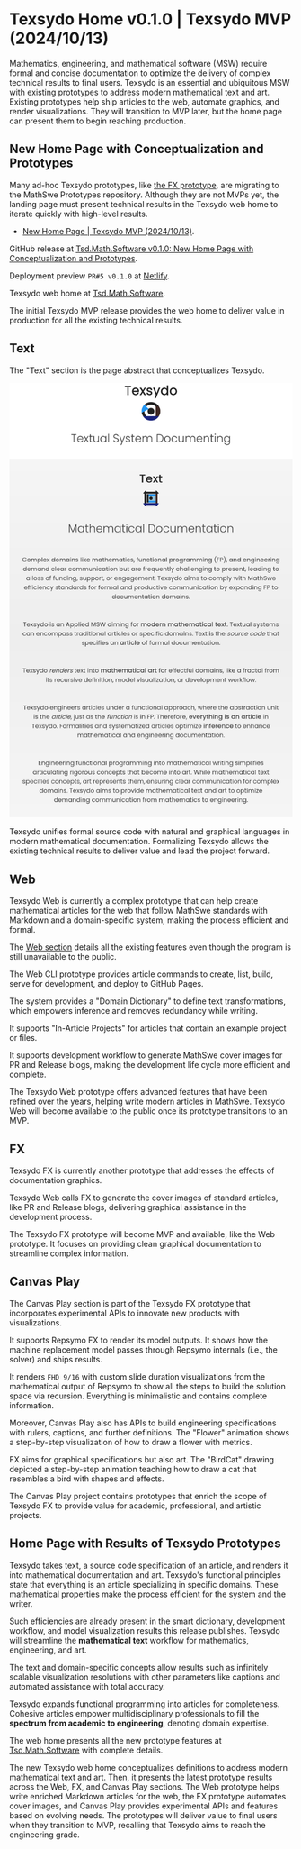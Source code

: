 <!-- Copyright (c) 2024 Tobias Briones. All rights reserved. -->
<!-- SPDX-License-Identifier: CC-BY-4.0 -->
<!-- This file is part of https://github.com/tobiasbriones/blog -->

# Texsydo Home v0.1.0 | Texsydo MVP (2024/10/13)

Mathematics, engineering, and mathematical software (MSW) require formal and
concise documentation to optimize the delivery of complex technical results to
final users. Texsydo is an essential and ubiquitous MSW with existing prototypes
to address modern mathematical text and art. Existing prototypes help ship
articles to the web, automate graphics, and render visualizations. They will
transition to MVP later, but the home page can present them to begin reaching
production.

## New Home Page with Conceptualization and Prototypes

Many ad-hoc Texsydo prototypes,
like [the FX prototype](/testing-the-texsydo-fx-prototype-2024-09-03), are
migrating to the MathSwe Prototypes repository. Although they are not MVPs yet,
the landing page must present technical results in the Texsydo web home to
iterate quickly with high-level results.

- [New Home Page \| Texsydo MVP (2024/10/13)](/new-home-page---texsydo-mvp-2024-10-13).

GitHub release
at [Tsd.Math.Software v0.1.0: New Home Page with Conceptualization and Prototypes](https://github.com/texsydo/texsydo---mvp/releases/tag/v0.1.0).

Deployment preview `PR#5 v0.1.0`
at [Netlify](https://deploy-preview-5--texsydo.netlify.app/).

Texsydo web home at [Tsd.Math.Software](https://tsd.math.software).

The initial Texsydo MVP release provides the web home to deliver value in
production for all the existing technical results.

## Text

The "Text" section is the page abstract that conceptualizes Texsydo.

![](text.png)

Texsydo unifies formal source code with natural and graphical languages in
modern mathematical documentation. Formalizing Texsydo allows the existing
technical results to deliver value and lead the project forward.

## Web

Texsydo Web is currently a complex prototype that can help create mathematical
articles for the web that follow MathSwe standards with Markdown and a
domain-specific system, making the process efficient and formal.

The [Web section](https://tsd.math.software#web) details all the existing
features even though the program is still unavailable to the public.

The Web CLI prototype provides article commands to create, list, build, serve
for development, and deploy to GitHub Pages.

The system provides a "Domain Dictionary" to define text transformations, which
empowers inference and removes redundancy while writing.

It supports "In-Article Projects" for articles that contain an example project
or files.

It supports development workflow to generate MathSwe cover images for PR and
Release blogs, making the development life cycle more efficient and complete.

The Texsydo Web prototype offers advanced features that have been refined over
the years, helping write modern articles in MathSwe. Texsydo Web will become
available to the public once its prototype transitions to an MVP.

## FX

Texsydo FX is currently another prototype that addresses the effects of
documentation graphics.

Texsydo Web calls FX to generate the cover images of standard articles, like PR
and Release blogs, delivering graphical assistance in the development process.

The Texsydo FX prototype will become MVP and available, like the Web prototype.
It focuses on providing clean graphical documentation to streamline complex
information.

## Canvas Play

The Canvas Play section is part of the Texsydo FX prototype that incorporates
experimental APIs to innovate new products with visualizations.

It supports Repsymo FX to render its model outputs. It shows how the machine
replacement model passes through Repsymo internals (i.e., the solver)
and ships results.

It renders `FHD 9/16` with custom slide duration visualizations from the
mathematical output of Repsymo to show all the steps to build the solution space
via recursion. Everything is minimalistic and contains complete information.

Moreover, Canvas Play also has APIs to build engineering specifications with
rulers, captions, and further definitions. The "Flower" animation shows a
step-by-step visualization of how to draw a flower with metrics.

FX aims for graphical specifications but also art. The "BirdCat" drawing
depicted a step-by-step animation teaching how to draw a cat that resembles a
bird with shapes and effects.

The Canvas Play project contains prototypes that enrich the scope of Texsydo FX
to provide value for academic, professional, and artistic projects.

## Home Page with Results of Texsydo Prototypes

Texsydo takes text, a source code specification of an article, and renders it
into mathematical documentation and art. Texsydo's functional principles state
that everything is an article specializing in specific domains. These
mathematical properties make the process efficient for the system and the
writer.

Such efficiencies are already present in the smart dictionary, development
workflow, and model visualization results this release publishes. Texsydo will
streamline the **mathematical text** workflow for mathematics, engineering, and
art.

The text and domain-specific concepts allow results such as infinitely scalable
visualization resolutions with other parameters like captions and automated
assistance with total accuracy.

Texsydo expands functional programming into articles for completeness. Cohesive
articles empower multidisciplinary professionals to fill the **spectrum from
academic to engineering**, denoting domain expertise.

The web home presents all the new prototype features at
[Tsd.Math.Software](https://tsd.math.software) with complete details.

The new Texsydo web home conceptualizes definitions to address modern
mathematical text and art. Then, it presents the latest prototype results across
the Web, FX, and Canvas Play sections. The Web prototype helps write enriched
Markdown articles for the web, the FX prototype automates cover images, and
Canvas Play provides experimental APIs and features based on evolving needs. The
prototypes will deliver value to final users when they transition to MVP,
recalling that Texsydo aims to reach the engineering grade.
